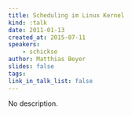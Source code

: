 ```yaml
---
title: Scheduling im Linux Kernel
kind: :talk
date: 2011-01-13
created_at: 2015-07-11
speakers:
    - schickse
author: Matthias Beyer
slides: false
tags:
link_in_talk_list: false
---
```


No description.
